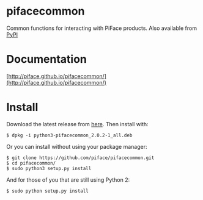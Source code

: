 pifacecommon
============

Common functions for interacting with PiFace products. Also available from
[PyPI](https://pypi.python.org/pypi/pifacecommon/)


Documentation
=============

[http://piface.github.io/pifacecommon/](http://piface.github.io/pifacecommon/)


Install
=======

Download the latest release from
[here](https://github.com/piface/pifacecommon/releases). Then install with:

    $ dpkg -i python3-pifacecommon_2.0.2-1_all.deb

Or you can install without using your package manager:

    $ git clone https://github.com/piface/pifacecommon.git
    $ cd pifacecommon/
    $ sudo python3 setup.py install

And for those of you that are still using Python 2:

    $ sudo python setup.py install
